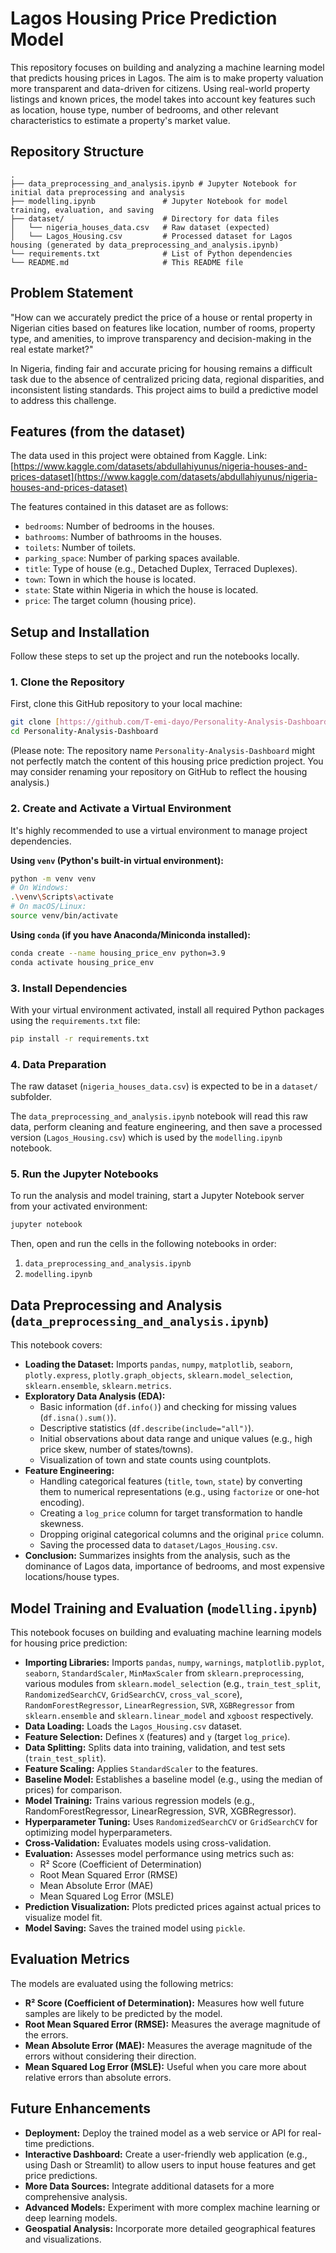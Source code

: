# Lagos Housing Price Prediction Model

This repository focuses on building and analyzing a machine learning model that predicts housing prices in Lagos. The aim is to make property valuation more transparent and data-driven for citizens. Using real-world property listings and known prices, the model takes into account key features such as location, house type, number of bedrooms, and other relevant characteristics to estimate a property's market value.

## Repository Structure

```
.
├── data_preprocessing_and_analysis.ipynb # Jupyter Notebook for initial data preprocessing and analysis
├── modelling.ipynb               # Jupyter Notebook for model training, evaluation, and saving
├── dataset/                      # Directory for data files
│   └── nigeria_houses_data.csv   # Raw dataset (expected)
│   └── Lagos_Housing.csv         # Processed dataset for Lagos housing (generated by data_preprocessing_and_analysis.ipynb)
└── requirements.txt              # List of Python dependencies
└── README.md                     # This README file
```

## Problem Statement

"How can we accurately predict the price of a house or rental property in Nigerian cities based on features like location, number of rooms, property type, and amenities, to improve transparency and decision-making in the real estate market?"

In Nigeria, finding fair and accurate pricing for housing remains a difficult task due to the absence of centralized pricing data, regional disparities, and inconsistent listing standards. This project aims to build a predictive model to address this challenge.

## Features (from the dataset)

The data used in this project were obtained from Kaggle.
Link: [https://www.kaggle.com/datasets/abdullahiyunus/nigeria-houses-and-prices-dataset](https://www.kaggle.com/datasets/abdullahiyunus/nigeria-houses-and-prices-dataset)

The features contained in this dataset are as follows:
* `bedrooms`: Number of bedrooms in the houses.
* `bathrooms`: Number of bathrooms in the houses.
* `toilets`: Number of toilets.
* `parking_space`: Number of parking spaces available.
* `title`: Type of house (e.g., Detached Duplex, Terraced Duplexes).
* `town`: Town in which the house is located.
* `state`: State within Nigeria in which the house is located.
* `price`: The target column (housing price).

## Setup and Installation

Follow these steps to set up the project and run the notebooks locally.

### 1. Clone the Repository

First, clone this GitHub repository to your local machine:

```bash
git clone [https://github.com/T-emi-dayo/Personality-Analysis-Dashboard.git](https://github.com/T-emi-dayo/Personality-Analysis-Dashboard.git)
cd Personality-Analysis-Dashboard
```
(Please note: The repository name `Personality-Analysis-Dashboard` might not perfectly match the content of this housing price prediction project. You may consider renaming your repository on GitHub to reflect the housing analysis.)

### 2. Create and Activate a Virtual Environment

It's highly recommended to use a virtual environment to manage project dependencies.

**Using `venv` (Python's built-in virtual environment):**

```bash
python -m venv venv
# On Windows:
.\venv\Scripts\activate
# On macOS/Linux:
source venv/bin/activate
```

**Using `conda` (if you have Anaconda/Miniconda installed):**

```bash
conda create --name housing_price_env python=3.9
conda activate housing_price_env
```

### 3. Install Dependencies

With your virtual environment activated, install all required Python packages using the `requirements.txt` file:

```bash
pip install -r requirements.txt
```

### 4. Data Preparation

The raw dataset (`nigeria_houses_data.csv`) is expected to be in a `dataset/` subfolder.

The `data_preprocessing_and_analysis.ipynb` notebook will read this raw data, perform cleaning and feature engineering, and then save a processed version (`Lagos_Housing.csv`) which is used by the `modelling.ipynb` notebook.

### 5. Run the Jupyter Notebooks

To run the analysis and model training, start a Jupyter Notebook server from your activated environment:

```bash
jupyter notebook
```

Then, open and run the cells in the following notebooks in order:
1.  `data_preprocessing_and_analysis.ipynb`
2.  `modelling.ipynb`

## Data Preprocessing and Analysis (`data_preprocessing_and_analysis.ipynb`)

This notebook covers:
* **Loading the Dataset:** Imports `pandas`, `numpy`, `matplotlib`, `seaborn`, `plotly.express`, `plotly.graph_objects`, `sklearn.model_selection`, `sklearn.ensemble`, `sklearn.metrics`.
* **Exploratory Data Analysis (EDA):**
    * Basic information (`df.info()`) and checking for missing values (`df.isna().sum()`).
    * Descriptive statistics (`df.describe(include="all")`).
    * Initial observations about data range and unique values (e.g., high price skew, number of states/towns).
    * Visualization of town and state counts using countplots.
* **Feature Engineering:**
    * Handling categorical features (`title`, `town`, `state`) by converting them to numerical representations (e.g., using `factorize` or one-hot encoding).
    * Creating a `log_price` column for target transformation to handle skewness.
    * Dropping original categorical columns and the original `price` column.
    * Saving the processed data to `dataset/Lagos_Housing.csv`.
* **Conclusion:** Summarizes insights from the analysis, such as the dominance of Lagos data, importance of bedrooms, and most expensive locations/house types.

## Model Training and Evaluation (`modelling.ipynb`)

This notebook focuses on building and evaluating machine learning models for housing price prediction:
* **Importing Libraries:** Imports `pandas`, `numpy`, `warnings`, `matplotlib.pyplot`, `seaborn`, `StandardScaler`, `MinMaxScaler` from `sklearn.preprocessing`, various modules from `sklearn.model_selection` (e.g., `train_test_split`, `RandomizedSearchCV`, `GridSearchCV`, `cross_val_score`), `RandomForestRegressor`, `LinearRegression`, `SVR`, `XGBRegressor` from `sklearn.ensemble` and `sklearn.linear_model` and `xgboost` respectively.
* **Data Loading:** Loads the `Lagos_Housing.csv` dataset.
* **Feature Selection:** Defines `X` (features) and `y` (target `log_price`).
* **Data Splitting:** Splits data into training, validation, and test sets (`train_test_split`).
* **Feature Scaling:** Applies `StandardScaler` to the features.
* **Baseline Model:** Establishes a baseline model (e.g., using the median of prices) for comparison.
* **Model Training:** Trains various regression models (e.g., RandomForestRegressor, LinearRegression, SVR, XGBRegressor).
* **Hyperparameter Tuning:** Uses `RandomizedSearchCV` or `GridSearchCV` for optimizing model hyperparameters.
* **Cross-Validation:** Evaluates models using cross-validation.
* **Evaluation:** Assesses model performance using metrics such as:
    * R² Score (Coefficient of Determination)
    * Root Mean Squared Error (RMSE)
    * Mean Absolute Error (MAE)
    * Mean Squared Log Error (MSLE)
* **Prediction Visualization:** Plots predicted prices against actual prices to visualize model fit.
* **Model Saving:** Saves the trained model using `pickle`.

## Evaluation Metrics

The models are evaluated using the following metrics:
* **R² Score (Coefficient of Determination):** Measures how well future samples are likely to be predicted by the model.
* **Root Mean Squared Error (RMSE):** Measures the average magnitude of the errors.
* **Mean Absolute Error (MAE):** Measures the average magnitude of the errors without considering their direction.
* **Mean Squared Log Error (MSLE):** Useful when you care more about relative errors than absolute errors.

## Future Enhancements

* **Deployment:** Deploy the trained model as a web service or API for real-time predictions.
* **Interactive Dashboard:** Create a user-friendly web application (e.g., using Dash or Streamlit) to allow users to input house features and get price predictions.
* **More Data Sources:** Integrate additional datasets for a more comprehensive analysis.
* **Advanced Models:** Experiment with more complex machine learning or deep learning models.
* **Geospatial Analysis:** Incorporate more detailed geographical features and visualizations.
